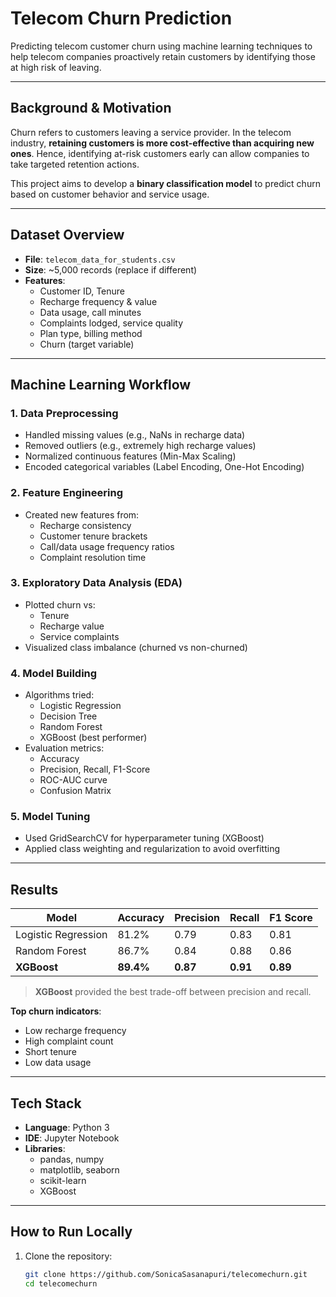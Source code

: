 # Telecom Churn Prediction

Predicting telecom customer churn using machine learning techniques to help telecom companies proactively retain customers by identifying those at high risk of leaving.

---

##  Background & Motivation

Churn refers to customers leaving a service provider. In the telecom industry, **retaining customers is more cost-effective than acquiring new ones**. Hence, identifying at-risk customers early can allow companies to take targeted retention actions.

This project aims to develop a **binary classification model** to predict churn based on customer behavior and service usage.

---

##  Dataset Overview

- **File**: `telecom_data_for_students.csv`
- **Size**: ~5,000 records (replace if different)
- **Features**:
  - Customer ID, Tenure
  - Recharge frequency & value
  - Data usage, call minutes
  - Complaints lodged, service quality
  - Plan type, billing method
  - Churn (target variable)

---

##  Machine Learning Workflow

### 1.  Data Preprocessing
- Handled missing values (e.g., NaNs in recharge data)
- Removed outliers (e.g., extremely high recharge values)
- Normalized continuous features (Min-Max Scaling)
- Encoded categorical variables (Label Encoding, One-Hot Encoding)

### 2.  Feature Engineering
- Created new features from:
  - Recharge consistency
  - Customer tenure brackets
  - Call/data usage frequency ratios
  - Complaint resolution time

### 3. Exploratory Data Analysis (EDA)
- Plotted churn vs:
  - Tenure
  - Recharge value
  - Service complaints
- Visualized class imbalance (churned vs non-churned)

### 4.  Model Building
- Algorithms tried:
  - Logistic Regression
  - Decision Tree
  - Random Forest
  - XGBoost (best performer)
- Evaluation metrics:
  - Accuracy
  - Precision, Recall, F1-Score
  - ROC-AUC curve
  - Confusion Matrix

### 5.  Model Tuning
- Used GridSearchCV for hyperparameter tuning (XGBoost)
- Applied class weighting and regularization to avoid overfitting

---

##  Results

| Model              | Accuracy | Precision | Recall | F1 Score |
|-------------------|----------|-----------|--------|----------|
| Logistic Regression | 81.2%   | 0.79      | 0.83   | 0.81     |
| Random Forest       | 86.7%   | 0.84      | 0.88   | 0.86     |
| **XGBoost**         | **89.4%** | **0.87**  | **0.91** | **0.89** |

>  **XGBoost** provided the best trade-off between precision and recall.

**Top churn indicators**:
- Low recharge frequency
- High complaint count
- Short tenure
- Low data usage

---

##  Tech Stack

- **Language**: Python 3
- **IDE**: Jupyter Notebook
- **Libraries**:
  - pandas, numpy
  - matplotlib, seaborn
  - scikit-learn
  - XGBoost

---

##  How to Run Locally

1. Clone the repository:
   ```bash
   git clone https://github.com/SonicaSasanapuri/telecomechurn.git
   cd telecomechurn
